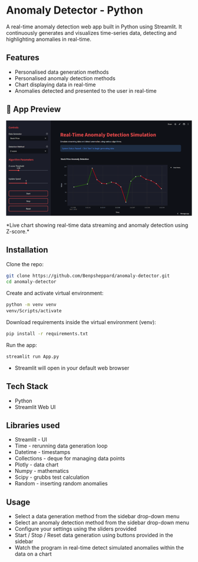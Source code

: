 # Anomaly Detector - Python
A real-time anomaly detection web app built in Python using Streamlit. It continuously generates and visualizes time-series data, detecting and highlighting anomalies in real-time.

## Features
 - Personalised data generation methods
 - Personalised anomaly detection methods
 - Chart displaying data in real-time
 - Anomalies detected and presented to the user in real-time

## 📸 App Preview

<p align="center">
  <img src="img/anomaly-detector.png" width="800">
</p>
*Live chart showing real-time data streaming and anomaly detection using Z-score.*

## Installation
Clone the repo:
```bash
git clone https://github.com/Benpsheppard/anomaly-detector.git
cd anomaly-detector
```
Create and activate virtual environment:
```bash
python -m venv venv
venv/Scripts/activate
```
Download requirements inside the virtual environment (venv):
```bash
pip install -r requirements.txt
```
Run the app:
```bash
streamlit run App.py
```
- Streamlit will open in your default web browser

## Tech Stack
- Python
- Streamlit Web UI

## Libraries used
- Streamlit - UI
- Time - rerunning data generation loop
- Datetime - timestamps
- Collections - deque for managing data points
- Plotly - data chart
- Numpy - mathematics
- Scipy - grubbs test calculation
- Random - inserting random anomalies

## Usage
- Select a data generation method from the sidebar drop-down menu
- Select an anomaly detection method from the sidebar drop-down menu
- Configure your settings using the sliders provided
- Start / Stop / Reset data generation using buttons provided in the sidebar
- Watch the program in real-time detect simulated anomalies within the data on a chart
